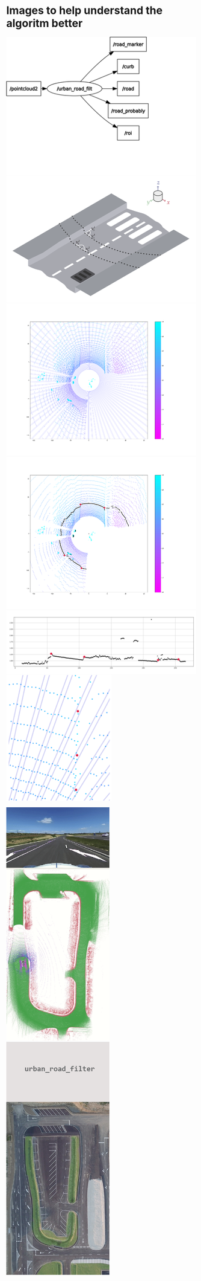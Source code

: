 # Images to help understand the algoritm better

![](rosgraph01.svg)
![](urban_road_filter_explain01.svg)
![](urban_road_filter_example01.png)
![](urban_road_filter_example02.png)
![](urban_road_filter_example02zoom.svg)
<img src="urban_road_filter_example01zoom.svg" width=280 />

<img src="urban_road_filter_anim01.gif" width=274/><img src="urban_road_filter_static01.png" width=274 />